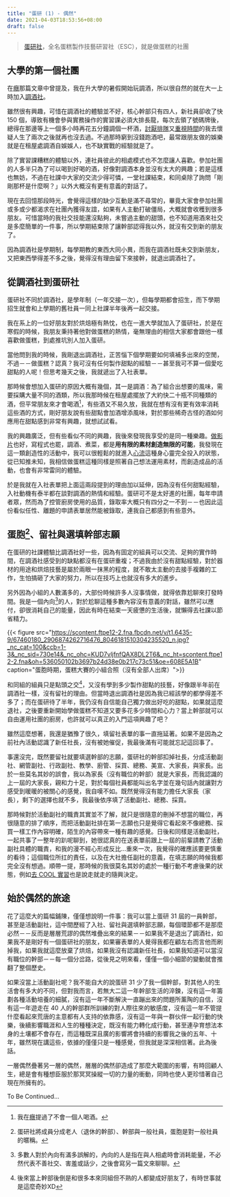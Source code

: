 ```yaml
---
title: "蛋研 (1) - 偶然"
date: 2021-04-03T18:53:56+08:00
draft: false
---
```


> [蛋研社](https://www.facebook.com/NTUESC/)，全名蛋糕製作技藝研習社（ESC），就是做蛋糕的社團

## 大學的第一個社團

在[癮](https://blog.jameshsu.csie.org/post/癮菸酒a片和電玩/)那篇文章中曾提及，我在升大學的暑假開始玩調酒，所以很自然的就在大一上時加入[調酒社](https://www.facebook.com/NTUCocktail)。

雖然很有興趣，可惜在調酒社的體驗並不好，核心幹部只有四人，新社員卻收了快 150 個，導致有機會參與實務操作的實習課必須大排長龍，每次去領了號碼牌後，總得在那邊等上一個多小時再花五分鐘調個一杯酒，[討厭排隊](https://blog.jameshsu.csie.org/post/the-road-less-travelled/#人多的地方不要去)又[重視時間](https://blog.jameshsu.csie.org/post/台北人在台大旁租屋/#通勤時光)的我去懷疑人生了兩次之後就再也沒去過。不過那時窮到沒錢跑酒吧，最常跟朋友做的娛樂就是在租屋處調酒自娛娛人，也不缺實戰的經驗就是了。

除了實習課糟糕的體驗以外，連社員彼此的相處模式也不怎麼讓人喜歡。參加社團的人多半只為了可以喝到好喝的酒，好像對調酒本身並沒有太大的興趣；若是這樣也無妨，不過在社課中大家的交流少得可憐，一堂社課結束，和同桌除了詢問「剛剛那杯是什麼啊？」以外大概沒有更有意義的對話了。

現在去回憶那段時光，會覺得這樣的缺少互動是滿不尋常的，畢竟大家會參加社團或多或少都渴求在社團內獲得友誼，如果有人主動打破僵局，大概就會收穫到很多朋友。可惜當時的我社交技能還沒點夠，未嘗過主動的甜頭，也不知道用酒來社交是多麼簡單的一件事，所以學期結束除了讓幹部認得我以外，就沒有交到新的朋友了。

因為調酒社是學期制，每學期教的東西大同小異，而我在調酒社既未交到新朋友，又把東西學得差不多之後，覺得沒有理由留下來接幹，就退出調酒社了。

## 從調酒社到蛋研社

蛋研社不同於調酒社，是學年制（一年交接一次），但每學期都會招生，而下學期招生就會和上學期的舊社員一同上社課半年後再一起交接。

我在系上的一位好朋友對於烘焙極有熱忱，也在一進大學就加入了蛋研社，於是在寒假的時候，我朋友秉持著他對做蛋糕的熱情，毫無理由的相信大家都會跟他一樣喜歡做蛋糕，到處推坑別人加入蛋研。

當他問到我的時候，我剛退出調酒社，正苦惱下個學期要如何填補多出來的空閒，不過－－做蛋糕？認真？我可沒有任何製作甜點的經驗－－甚至我可不算一個愛吃甜點的人呢！但思考幾天之後，我就遞出了入社表單。

那時候會想加入蛋研的原因大概有幾個，其一是調酒：為了組合出想要的風味，需要採購大量不同的酒類，所以我那時候在租屋處擺放了大約快二十瓶不同種類的酒，但平常朋友來才會喝酒[^1]，有些酒又不易久放，我就在想有沒有更有效率消耗這些酒的方式，剛好朋友說有些甜點會加酒增添風味，對於那些稀奇古怪的酒如何應用在甜點感到非常有興趣，就想試試看。

我的興趣廣泛，但有些看似不同的興趣，我後來發現我享受的是同一種樂趣。[做影片](https://blog.jameshsu.csie.org/post/剪接我的人生/)也好，寫程式也罷，調酒、煮菜，都是**用有限的素材創造無限的可能**，我發現在這一類創造性的活動中，我可以很輕鬆的就進入[心流](https://www.managertoday.com.tw/articles/view/58455)這種身心靈完全投入的狀態，從已知推未知，我相信做蛋糕這種同樣是照著自己想法運用素材，而創造成品的活動，也會有非常雷同的體驗。

於是我就在入社表單把上面這兩段提到的理由加以延伸，因為沒有任何甜點經驗，入社動機有泰半都在談對調酒的熱情和經驗。蛋研可不是太好進的社團，每年申請者眾，然而為了控管廚房使用的品質，錄取率大概只有四分之一不到－－也因此這份看似任性、離題的申請表單居然能被錄取，連我自己都感到有些意外。

## 蛋胞[^2]、留社與選填幹部志願

在蛋研的社課體驗比調酒社好一些，因為有固定的組員可以交流、足夠的實作時間，在調酒社感受到的缺點都沒有在蛋研重複；不過我由於沒有甜點經驗，對於器材的用途和烘焙技藝是屬於兩眼一抹黑的程度，就不敢太主動的去接手複雜的工作，生怕搞砸了大家的努力，所以在技巧上也就沒有多大的進步。

另外因為小組的人數滿多的，大部份時候許多人沒事情做，就得依靠尬聊來打發時間。我是一個內向[^3]的人，對於尬聊這種多數內容沒有意義的對話，雖然可以應付，卻很消耗自己的能量，因此有時在結束一天疲憊的生活後，就懶得去社課以節省精力。

{{< figure src="https://scontent.ftpe12-2.fna.fbcdn.net/v/t1.6435-9/67460180_2906874262716476_8046181510304235520_n.jpg?_nc_cat=100&ccb=1-3&_nc_sid=730e14&_nc_ohc=KUD7vljfnfQAX8DL2T6&_nc_ht=scontent.ftpe12-2.fna&oh=536050102b3697b24d38e0b217c73c51&oe=608E5A1B" caption="蛋胞時期，蛋糕大賽的小組合照（沒有全部人出席）">}}

和同組的組員只是點頭之交[^4]，又沒有學到多少製作甜點的技藝，好像跟半年前在調酒社一樣，沒有留社的理由。但當時退出調酒社是因為我已經該學的都學得差不多了；而在蛋研待了半年，我仍沒有自信能自己獨力做出好吃的甜點，如果就這麼退社，之後要重新開始學做蛋糕不知道又要多花多少時間和心力？當上幹部就可以自由運用社團的廚房，也許就可以真正的入門這項興趣了吧？

雖然這麼想著，我還是猶豫了很久，填留社表單的事一直拖延著。如果不是因為之前社內活動認識了新任社長，沒有被她催促，我最後滿有可能就忘記這回事了。

事還沒完，既然要留社就要填選幹部的志願，蛋研社的幹部扣掉社長，分成活動副社、網管副社、行政副社、教學、廚管、採買、總務、美宣、大家長，與家長。出於一些莫名其妙的誤會，我以為家長（沒有職位的幹部）就是大家長，而我認識的上一屆的大家長，親和力十足，對於每個社員都能叫出名字並在幾句話內就讓對方感受到暖暖的被關心的感覺，我自嘆不如。既然覺得沒有能力擔任大家長（家長），剩下的選擇也就不多，我最後依序填了活動副社、總務、採買。

那時候對於活動副社的職責其實並不了解，就只是很隨意的刪掉不想當的職位，再很隨意的排了順序，而把活動副社排在第一志願也只是覺得它看起來不像總務、採買一樣工作內容明確，陌生的內容帶來一種有趣的感覺。日後和同樣是活動副社，一起共事了一整年的趴呢聊到，她很認真的在送表單前跟上一屆的前輩請教了活動副社具體的職責，和我的漫不經心形成反比…重來一次，我覺得的確應該要更慎重的看待；這個職位所扛的責任，以及在大社擔任副社的意義，在填志願的時候我都完全沒有想過。順帶一提，那時候的我很莫名其妙的處於一種行動不考慮後果的狀態，例如[去 COOL 實習](https://blog.jameshsu.csie.org/post/2019暑假cool實習心得/)也是說走就走的隨興決定。

## 始於偶然的旅途

花了這麼大的篇幅鋪陳，僅僅想說明一件事：我可以當上蛋研 31 屆的一員幹部，甚至是活動副社，這中間歷經了入社、留社與選填幹部志願，每個環節都不是那麼必然－－反而是層層荒謬的偶然堆疊出來的結果－－如果我不是退出了調酒社，如果我不是剛好有一個蛋研社的朋友，如果審表單的人覺得我都在顧左右而言他而刷掉我，如果我就這麼放棄了烘焙，如果我沒有認識新任社長，如果我知道可以當沒有職位的幹部－－每一個分岔路，從後見之明來看，僅僅一個小細節的變動就會推翻了整個歷史。

如果沒當上活動副社呢？我不能自大的說蛋研 31 少了我一個幹部，對其他人的生活會有多大的不同，但對我而言，若無大二這一年幹部生活的淬鍊，沒有這一年籌劃各種活動培養的細膩，沒有這一年不斷解決一直蹦出來的問題所薰陶的自信，沒有這一年遊走在 40 人的幹部群所訓練的對人際往來的敏感度，沒有這一年不管提什麼看起來荒唐的主意都有人支持的依靠感，沒有這一年與一群伙伴一起行動的快樂，後續影響職涯和人生的種種決定，既沒有能力轉化成行動，甚至連孕育想法本身的土壤都不會存在，而這種既深且廣的影響將會持續的影響我之後的五年、十年，雖然現在講這些，依據的僅僅只是一種感覺，但我就是深深相信著。此為後話。

一層偶然疊著另一層的偶然，層層的偶然卻造成了那麼大範圍的影響，有時回顧人生，總是會有種想臣服於那冥冥操縱一切的力量的衝動，同時也使人更珍惜著自己現在所擁有的。

To Be Continued...

[^1]: 我在[癮](https://blog.jameshsu.csie.org/post/癮菸酒a片和電玩/)提過了不會一個人喝酒。
[^2]: 蛋研社將成員分成老人（退休的幹部）、幹部與一般社員，蛋胞是對一般社員的暱稱。
[^3]: 多數人對於內向有滿多誤解的，內向的人是指在與人相處時會消耗能量，不必然代表不善社交、害羞或話少，之後會寫另一篇文來聊聊。
[^4]: 後來當上幹部後倒是和很多本來同組但不熟的人都變成好朋友了，有時世事就是這麼奇妙XD